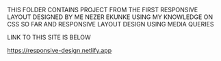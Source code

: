THIS FOLDER CONTAINS PROJECT FROM THE FIRST RESPONSIVE LAYOUT DESIGNED BY ME NEZER EKUNKE USING MY KNOWLEDGE ON CSS SO FAR AND RESPONSIVE LAYOUT DESIGN USING MEDIA QUERIES

LINK TO THIS SITE IS BELOW

https://responsive-design.netlify.app

